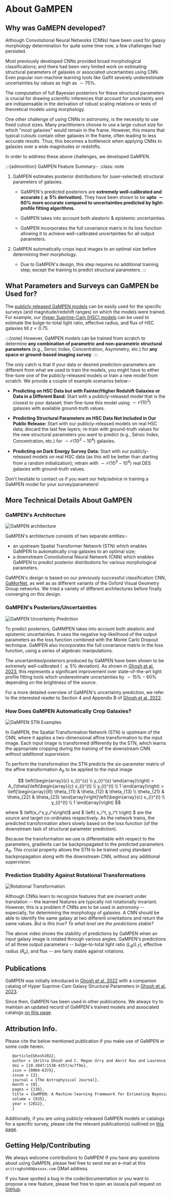 # About GaMPEN

## Why was GaMEPN developed?
Although Convolutional Neural Networks (CNNs) have been used for galaxy morphology determination for quite some time now, a few challenges had persisted. 

Most previously developed CNNs provided broad morphological classifications; and there had been very limited work on estimating structural parameters of galaxies or associated uncertainties using CNN. Even popular non-machine learning tools like Galfit severely underestimate uncertainties by values as high as $\sim75\%$. 

The computation of full Bayesian posteriors for these structural parameters is crucial for drawing scientific inferences that account for uncertainty and are indispensable in the derivation of robust scaling relations or tests of theoretical models using morphology.

One other challenge of using CNNs in astronomy, is the necessity to use fixed cutout sizes. Many practitioners choose to use a large cutout size for which "most galaxies" would remain in the frame. However, this means that typical cutouts contain other galaxies in the frame, often leading to less accurate results. Thus, this becomes a bottleneck when applying CNNs to galaxies over a wide magnitudes or redshifts.

In order to address these above challenges, we developed GaMPEN.

:::{admonition} GaMPEN Feature Summary:-
:class: note

1. GaMPEN estimates posterior distributions for (user-selected) structural parameters of galaxies.

    * GaMPEN's predicted posteriors are **extremely well-calibrated and accurate ($\lesssim 5\%$ derivation)**. They have been shown to be **upto $\sim60\%$ more accurate compared to uncertainties predicted by light-profile fitting algorithms.**

    * GaMPEN takes into account both aleatoric & epistemic uncertainties.

    * GaMPEN incorporates the full covariance matrix in its loss function allowing it to achieve well-calibrated uncertainties for all output parameters.

2. GaMPEN automatically crops input images to an optimal size before determining their morphology.
    *  Due to GaMPEN's design, this step requires no additional training step; except the training to predict structural parameters.
:::

 

## What Parameters and Surveys can GaMPEN be Used for?

The [publicly released GaMPEN models](./Public_data.md) can be easily used for the specific surveys (and magnitude/redshift ranges) on which the models were trained. For example, our [Hyper Suprime-Cam (HSC) models](./Public_data.md#hsc-wide-pdr2-galaxies) can be used to estimate the bulge-to-total light ratio, effective radius, and flux of HSC galaxies till $z < 0.75$.

:::{note}
However, GaMPEN models can be trained from scratch to determine **any combination of parametric and non-parametric structural parameters** (e.g., Sersic Index, Concentration, Asymmetry, etc.) for **any space or ground-based imaging survey**. 
:::

The only catch is that if your data or desired prediction-parameters are different from what we used to train the models, you might have to either fine-tune one of the publicly-released models or train a new model from scratch. We provide a couple of example scenarios below:-

* **Predicting on HSC Data but with Fainter/Higher Redshift Galaxies or Data in a Different Band:** Start with a publicly-released model that is the closest to your dataset; then fine-tune this model using $\sim \mathcal{O} (10^3)$ galaxies with available ground-truth values.

* **Predicting Structural Parameters on HSC Data Not Included in Our Public Release:** Start with our publicly-released models on real HSC data; discard the last few layers; re-train with ground-truth values for the new structural parameters you want to predict (e.g., Sérsic Index, Concentration, etc.) for  $\sim \mathcal{O} (10^3-10^4)$ galaxies.

* **Predicting on Dark Energy Survey Data:** Start with our publicly-released models on real HSC data (as this will be better than starting from a random initialization); retrain with $\sim \mathcal{O} (10^3-10^4)$ real DES galaxies with ground-truth values.

Don't hesitate to contact us if you want our help/advice in training a GaMPEN model for your survey/parameters! 

## More Technical Details About GaMPEN

### GaMPEN's Architecture

![GaMPEN architecture](../assets/GaMPEN_architecture.png "Architecture of GaMPEN")

GaMPEN's architecture consists of two separate entities:-
 * an upstream Spatial Transformer Network (STN) which enables GaMPEN to automatically crop galaxies to an optimal size;
 * a downstream Convolutional Neural Network (CNN) which enables GaMPEN to predict posterior distributions for various morphological parameters.

GaMPEN's design is based on our previously successful classification CNN, [GaMorNet](https://gamornet.readthedocs.io/en/latest/), as well as as different variants of the Oxford Visual Geometry Group networks. We tried a variety of different architectures before finally converging on this design.

### GaMPEN's Posteriors/Uncertainties
![GaMPEN Uncertainty Prediction](../assets/workflow_gampen.png "GaMPEN Uncertainty Prediction Workflow")

To predict posteriors, GaMMPEN takes into account both aleatoric and epistemic uncertainties. It uses the negative log-likelihood of the output parameters as the loss function combined with the Monte Carlo Dropout technique. GaMPEN also incorporates the full covariance matrix in the loss function, using a series of algebraic manipulations.

The uncertainties/posteriors produced by GaMPEN have been shown to be extremely well-calibrated ( $\lesssim 5\%$ deviation). As shown in [Ghosh et al. 2023](https://arxiv.org/abs/2212.00051), this represents a significant improvement over state-of-the-art light profile fitting tools which underestimate uncertainties by $\sim15\%-60\%$ depending on the brightness of the source. 

For a more detailed overview of GaMPEN's uncertainty prediction, we refer to the interested reader to Section 4 and Appendix B of [Ghosh et al. 2022](https://arxiv.org/abs/2207.05107).

### How Does GaMPEN Automatically Crop Galaxies?
![GaMPEN STN Examples](../assets/stn_examples.png "Examples of Performance of the GaMPEN Spatial Transformation Network")

In GaMPEN, the Spatial Transformation Network (STN) is upstream of the CNN, where it applies a two-dimensional affine transformation to the input image. Each input image is transformed differently by the STN, which learns the appropriate cropping during the training of the downstream CNN *without additional supervision.*

To perform the transformation the STN predicts the six-parameter matrix of the affine transformation $A_{\theta}$ to be applied to the input image

$$ 
    \left(\begin{array}{c}
    x_{i}^{s} \\
    y_{i}^{s}
    \end{array}\right) = A_{\theta}\left(\begin{array}{c}
    x_{i}^{t} \\
    y_{i}^{t} \\
    1
    \end{array}\right) 
    = \left[\begin{array}{lll}
    \theta_{11} & \theta_{12} & \theta_{13} \\
    \theta_{21} & \theta_{22} & \theta_{23}
    \end{array}\right]\left(\begin{array}{c}
    x_{i}^{t} \\
    y_{i}^{t} \\
    1
    \end{array}\right)
$$

where $ \left(x_i^s,y_i^s\right)$ and $ \left( x_i^t, y_i^t \right) $ are the source and target co-ordinates respectively. As the network trains, the predicted transformation alters slowly based on the loss function (of the downstream task of structural parameter prediction).

Because the transformation we use is differentiable with respect to the parameters, 
gradients can be backpropagated to the predicted parameters $A_{\theta}$. This crucial property allows the STN to be trained using standard backpropagation along with the downstream CNN, without any additional supervision.



### Prediction Stability Against Rotational Transformations
![Rotational Transformation](./../assets/real_data_gampen_video.gif "Rotational Transformation")

Although CNNs learn to recognize features that are 
invariant under translation -- the learned features are typically not rotationally
invariant. However, this is a problem if CNNs are to be used in astronomy -- especially,
for determining the morphology of galaxies. A CNN should be able to identify the same 
galaxy at two different orientations and return the same values. *But is this true? To what level are the predictions stable?*

The above video shows the stability of predictions by GaMPEN when an input galaxy image
is rotated through various angles. GaMPEN's predictions of all three 
output parameters -- bulge-to-total light ratio ($L_B/L_T$), effective radius ($R_e$),
and flux -- are fairly stable against rotations.


## Publications
GaMPEN was initially introduced in [Ghosh et al. 2022](https://iopscience.iop.org/article/10.3847/1538-4357/ac7f9e) with a companion catalog of Hyper Suprime-Cam Galaxy Structural Parameters in [Ghosh et al. 2023](https://doi.org/10.3847/1538-4357/ac7f9e).

Since then, GaMPEN has been used in other publications. We always try to maintain an updated record of GaMPEN's trained models and associated catalogs [on this page](./Public_data.md).


## Attribution Info.

Please cite the below mentioned publication if you make use of GaMPEN or some code herein.

```tex
   @article{Ghosh2022,
   author = {Aritra Ghosh and C. Megan Urry and Amrit Rau and Laurence Perreault-Levasseur and Miles Cranmer and Kevin Schawinski and Dominic Stark and Chuan Tian and Ryan Ofman and Tonima Tasnim Ananna and Connor Auge and Nico Cappelluti and David B. Sanders and Ezequiel Treister},
   doi = {10.3847/1538-4357/ac7f9e},
   issn = {0004-637X},
   issue = {2},
   journal = {The Astrophysical Journal},
   month = {8},
   pages = {138},
   title = {GaMPEN: A Machine-learning Framework for Estimating Bayesian Posteriors of Galaxy Morphological Parameters},
   volume = {935},
   year = {2022},
   }
```

Additionally, if you are using publicly-released GaMPEN models or catalogs for a specific survey, please cite the relevant publication(s) outlined on [this page](./Public_data.md).


## Getting Help/Contributing

We always welcome contributions to GaMPEN! If you have any questions about using GaMPEN, please feel free to send me an e-mail at this ``aritraghsh09@xxxxx.com`` GMail address.

If you have spotted a bug in the code/documentation or you want to propose a new feature, please feel free to open an issue/a pull request on [GitHub](https://github.com/aritraghsh09/GaMPEN).